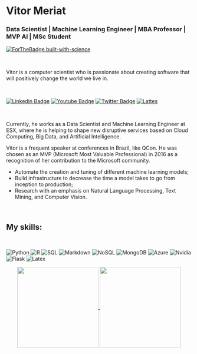 # Vitor Meriat

### Data Scientist | Machine Learning Engineer | MBA Professor | MVP AI | MSc Student

[![ForTheBadge built-with-science](http://ForTheBadge.com/images/badges/built-with-science.svg)](https://www.vitormeriat.com.br/)

<br/>

Vitor is a computer scientist who is passionate about creating software that will positively change the world we live in.

<br/>

[![Linkedin Badge](https://img.shields.io/badge/linkedin-%230077B5.svg?&style=for-the-badge&logo=linkedin&logoColor=white)](https://www.linkedin.com/in/vitormeriat/)
[![Youtube Badge](https://img.shields.io/badge/youtube-%23FF0000.svg?&style=for-the-badge&logo=youtube&logoColor=white)](https://www.youtube.com/user/vitormeriat/)
[![Twitter Badge](https://img.shields.io/badge/twitter-%231DA1F2.svg?&style=for-the-badge&logo=twitter&logoColor=white)](https://twitter.com/vitormeriat/)
[![Lattes](https://img.shields.io/badge/Lattes-%231DA1F2.svg?&style=for-the-badge&logo=lattes&logoColor=white)](http://lattes.cnpq.br/4473850410819538)

<br/>

Currently, he works as a Data Scientist and Machine Learning Engineer at ESX, where he is helping to shape new disruptive services based on Cloud Computing, Big Data, and Artificial Intelligence.

Vitor is a frequent speaker at conferences in Brazil, like QCon. He was chosen as an MVP (Microsoft Most Valuable Professional) in 2016 as a recognition of her contribution to the Microsoft community.

* Automate the creation and tuning of different machine learning models;
* Build infrastructure to decrease the time a model takes to go from inception to production;
* Research with an emphasis on Natural Language Processing, Text Mining, and Computer Vision.

<br/>

## My skills:
<br/>

![Python](https://img.shields.io/badge/python-%233776AB.svg?&style=for-the-badge&logo=python&logoColor=white) 
![R](https://img.shields.io/badge/r-%23276DC3.svg?&style=for-the-badge&logo=r&logoColor=white) 
![SQL](https://img.shields.io/badge/-SQL-ff961f?style=for-the-badge&logoColor=white&logo=SQL) 
![Markdown](https://img.shields.io/badge/markdown-%23000000.svg?&style=for-the-badge&logo=markdown&logoColor=white)
![NoSQL](https://img.shields.io/badge/-NoSQL-ff961f?style=for-the-badge&logoColor=white&logo=NoSQL) 
![MongoDB](https://img.shields.io/badge/MongoDB-%234ea94b.svg?&style=for-the-badge&logo=mongodb&logoColor=white) 
![Azure](https://img.shields.io/badge/-Azure-ff961f?style=for-the-badge&logoColor=blue&logo=Azure)
![Nvidia](https://img.shields.io/badge/nvidia-%2376B900.svg?&style=for-the-badge&logo=nvidia&logoColor=white)
![Flask](https://img.shields.io/badge/flask%20-%23000.svg?&style=for-the-badge&logo=flask&logoColor=white)
![Latex](https://img.shields.io/badge/LaTeX-1f425f.svg?&style=for-the-badge&logo=latex&logoColor=white)

<p align=center>
    <a href="https://github.com/anuraghazra/github-readme-stats" title="Go to Source">
        <img height=220 align="center" src="https://github-readme-stats.vercel.app/api?username=vitormeriat&count_private=true&show_icons=true&theme=bear">
    </a>
    <a href="https://github.com/anuraghazra/github-readme-stats">
    <img height=220 align="center" src="https://github-readme-stats.vercel.app/api/top-langs/?username=vitormeriat&bg_color=20232a&title_color=61dafb&icon_color=a960ff&text_color=ffffff" />
  </a>
</p>
